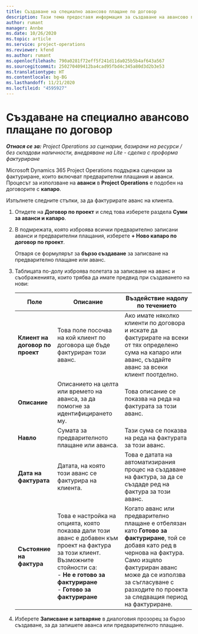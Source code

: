 ```yaml
---
title: Създаване на специално авансово плащане по договор
description: Тази тема предоставя информация за създаване на авансово плащане по договор, ако е необходимо.
author: rumant
manager: Annbe
ms.date: 10/26/2020
ms.topic: article
ms.service: project-operations
ms.reviewer: kfend
ms.author: rumant
ms.openlocfilehash: 790a0281f72eff5f241d11da025b5b4af643a567
ms.sourcegitcommit: 250270409412ba4cad95fbd4c345a80d3d2b3e53
ms.translationtype: HT
ms.contentlocale: bg-BG
ms.lasthandoff: 11/21/2020
ms.locfileid: "4595927"
---
```

# <a name="creating-an-ad-hoc-advance-on-a-contract"></a>Създаване на специално авансово плащане по договор

_**Отнася се за:** Project Operations за сценарии, базирани на ресурси / без складови наличности, внедряване на Lite - сделка с проформа фактуриране_

Microsoft Dynamics 365 Project Operations поддържа сценарии за фактуриране, които включват предварителни плащания и аванси. Процесът за използване на **аванси** в **Project Operations** е подобен на договорите с **капаро**. 

Изпълнете следните стъпки, за да фактурирате аванс на клиента.

1. Отидете на **Договор по проект** и след това изберете раздела **Суми за аванси и капаро**.
2. В подмрежата, която изброява всички предварително записани аванси и предварителни плащания, изберете **+ Ново капаро по договор по проект**. 

    Отваря се формулярът за **бързо създаване** за записване на предварително плащане или аванс.
    
3. Таблицата по-долу изброява полетата за записване на аванс и съображенията, които трябва да имате предвид при създаването на нови:

    | Поле | Описание | Въздействие надолу по течението |
    | --- | --- | --- |
    | **Клиент на договор по проект** | Това поле посочва на кой клиент по договора ще бъде фактуриран този аванс. | Ако имате няколко клиенти по договора и искате да фактурирате на всеки от тях определено сума на капаро или аванс, създайте аванс за всеки клиент поотделно. |
    | **Описание** | Описанието на целта или времето на аванса, за да помогне за идентифицирането му. | Това описание се показва на реда на фактурата за този аванс. |
    | **Навло** | Сумата за предварителното плащане или аванса. | Тази сума се показва на реда на фактурата за този аванс. |
    | **Дата на фактурата** | Датата, на която този аванс се фактурира на клиента. | Това е датата на автоматизирания процес на създаване на фактура, за да се създаде ред на фактура за този аванс. |
    | **Състояние на фактура** | Това е настройка на опцията, която показва дали този аванс е добавен към проект на фактура за този клиент. Възможните стойности са:</br>- **Не е готово за фактуриране**</br>- **Готово за фактуриране** | Когато аванс или предварително плащане е отбелязан като **Готово за фактуриране**, той се добавя като ред в чернова на фактура. Само изцяло фактуриран аванс може да се използва за съгласуване с разходите по проекта за следващия период на фактуриране. |

4. Изберете **Записване и затваряне** в диалоговия прозорец за бързо създаване, за да запишете аванса или предварителното плащане.
